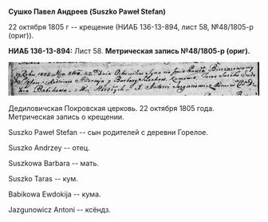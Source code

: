 **Сушко Павел Андреев (Suszko Paweł Stefan)**

22 октября 1805 г -- крещение (НИАБ 136-13-894, лист 58, №48/1805-р
(ориг)).

**НИАБ 136-13-894:** Лист 58. **Метрическая запись №48/1805-р (ориг).**

![](./media/3aa26cfd40975ccc5c38f7d1f628a0ac4890e290.png)

Дедиловичская Покровская церковь. 22 октября 1805 года. Метрическая
запись о крещении.

Suszko Paweł Stefan -- сын родителей с деревни Горелое.

Suszko Andrzey -- отец.

Suszkowa Barbara -- мать.

Suszko Taras -- кум.

Babikowa Ewdokija -- кума.

Jazgunowicz Antoni -- ксёндз.
